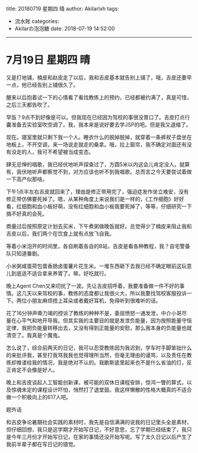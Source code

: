 title: 20180719 星期四 晴
author: Akilarlxh
tags:
  - 流水账
categories:
  - Akilarの泡泡糖
date: 2018-07-19 14:52:00
---
# 7月19日 星期四 晴

又是打地铺，楠皮和赵皮走了以后，我和吉皮基本就告别上铺了，哦，吉皮还要早一点，他已经告别上铺很久了。

醒来以后抱着试一下的心情看了看找教练上的预约，已经都被约满了，真是可惜，之后三天都告吹了。

早饭？9点不到好像是可以。但我现在已经因为驾校的事很没胃口了。吉皮打点行囊准备去实验室吹空调了。我，我本来是说好要去学JSP的吧。但是我又退缩了。

现在。寝室里就只剩下我一个人。睡衣什么的脱掉脱掉，就穿着一条裤衩子盘坐在地板上，不开空调，来一场说走就走的桑拿。哦，拉上窗帘，我不确定对面还有没有没走的人，我可不希望被当成变态。

肆无忌惮的唱歌，我已经伏地听声探查过了，方圆5米以内这会儿肯定没人。就算有，我伏地听声都察觉不到，对方应该也听不到我唱歌。总而言之今天要尝试着做一下高产似那啥。

下午1点半左右吉皮就回来了，理由是修正带用完了，强迫症发作坐立难安，没有修正带仿佛要死掉了。嗯，从某种角度上来说我们是一样的，《工作细胞》好好看，红细胞和血小板好萌，没有红细胞和血小板我要死掉了，等等，仔细研究一下搞不好真的会死。

商量过后按照原定计划去买米，下午煮粥做晚饭就好。总觉得少了楠皮来阻止我和吉皮以后，我们两个在饮食上就有点放飞自我。

等着小米泡开的时间里，各自刷着各自的B站，吉皮是看各种教程，我？自宅警备队只知道番剧。

小米粥咸蛋荷包蛋香肠卤蛋薯片花生米。一堆东西砸下去我已经不确定眼前这玩意儿到底适不适合拿来养胃了。嘛，好吃就行。

晚上Agent Chen又来叨扰了一波。先让吉皮招呼着，我要准备做一件不好的事情。这几天以来驾校的事，教练的态度都让我很火大，所以我要找驾校客服投诉一下。两位小朋友麻烦捂上耳朵或者戴好耳机，免得听到很难听的话。

花了16分钟声嘶力竭的控诉了教练的种种不是，委屈愤怒一通发泄，中介小哥尽量在心平气和地开导我。但其实我的主要目的就是发泄负能量，因为按照能量守恒定律，我把负能量转移出去，又没有得到正能量的安慰，那么我本身的负能量也就清空了。我真是个魔鬼。

怎么说了，综合前两天的日记，我可以忍受教练因为我迟到，学车时手脚笨拙什么的来批评我，甚至打我骂我我也觉得理所当然，但毫无理由的谩骂，以及责任在教练却推诿给我的情况，我是绝对不认的。我歇斯底里起来也不是什么省油的灯，反正肯定不会像是好人。

晚上和吉皮谈起人工智能创新课，被可能的双休日课程安排，惊鸿一瞥的算式，以及惊魂未定的课程设计吓怕，悄然打了退堂鼓。我这样懒散的性格大概真的不适合做一个积极向上的617人吧。

题外话

和吉皮争论暑期社会实践的素材时，我先是自信满满的说我的日记里头全是素材，但仔细回想，我只是这学期才开始写日记，不好意思，忘了学期已经结束了，我只是今年三月份才开始写日记，在家的事情还没开始写呢。写了太久日记以后产生了我前半辈子都在写日记的错觉。
